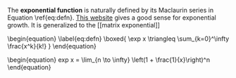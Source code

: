 The **exponential function** is naturally defined by its Maclaurin series in Equation \ref{eq:defn}. [This website](https://setosa.io/ev/exponentiation/) gives a good sense for exponential growth. It is generalized to the [[matrix exponential]]

\begin{equation}
\label{eq:defn}
\boxed{
\exp x \triangleq \sum_{k=0}^\infty \frac{x^k}{k!}
}
\end{equation}


\begin{equation}
exp x = \lim_{n \to \infty} \left(1 + \frac{1}{x}\right)^n
\end{equation}